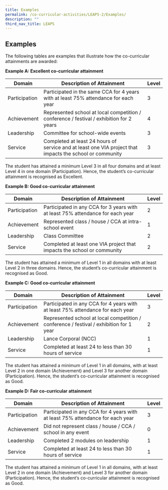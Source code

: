 ```yaml
---
title: Examples
permalink: /co-curricular-activities/LEAPS-2/Examples/
description: ""
third_nav_title: LEAPS
---
```


## Examples 

The following tables are examples that illustrate how the co-curricular attainments are awarded:

 **Example A: Excellent co-curricular attainment**



| Domain | Description of Attainment | Level |
| -------- | -------- | -------- |
| Participation     | Participated in the same CCA for 4 years with at least 75% attendance for each year    | 3   |
| Achievement  | Represented school at local competition / conference / festival / exhibition for 2 years    | 4    |
| Leadership     | Committee for school-wide events   | 3  |
| Service    | Completed at least 24 hours of service and at least one VIA project that impacts the school or community   | 3  |

The student has attained a minimum Level 3 in all four domains and at least Level 4 in one domain (Participation). Hence, the student’s co-curricular attainment is recognised as Excellent.

**Example B: Good co-curricular attainment**

| Domain | Description of Attainment | Level |
| -------- | -------- | -------- |
| Participation     | Participated in any CCA for 3 years with at least 75% attendance for each year    | 2  |
| Achievement  | Represented class / house / CCA at intra-school event   | 1    |
| Leadership     | Class Committee  | 2  |
| Service    | Completed at least one VIA project that impacts the school or community   | 2  |

The student has attained a minimum of Level 1 in all domains with at least Level 2 in three domains. Hence, the student’s co-curricular attainment is recognised as Good. 

**Example C: Good co-curricular attainment**

| Domain | Description of Attainment | Level |
| -------- | -------- | -------- |
| Participation     | Participated in any CCA for 4 years with at least 75% attendance for each year   | 3  |
| Achievement  | Represented school at local competition / conference / festival / exhibition for 1 year   | 2    |
| Leadership     | Lance Corporal (NCC)  | 1  |
| Service    | Completed at least 24 to less than 30 hours of service   | 1 |

The student has attained a minimum of Level 1 in all domains, with at least Level 2 in one domain (Achievement) and Level 3 for another domain (Participation). Hence, the student’s co-curricular attainment is recognised as Good.

**Example D: Fair co-curricular attainment**

| Domain | Description of Attainment | Level |
| -------- | -------- | -------- |
| Participation     | Participated in any CCA for 4 years with at least 75% attendance for each year   | 3  |
| Achievement  | Did not represent class / house / CCA / school in any event   | 0    |
| Leadership     | Completed 2 modules on leadership  | 1  |
| Service    | Completed at least 24 to less than 30 hours of service   | 1 |

The student has attained a minimum of Level 1 in all domains, with at least Level 2 in one domain (Achievement) and Level 3 for another domain (Participation). Hence, the student’s co-curricular attainment is recognised as Good.



